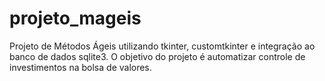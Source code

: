 # projeto_mageis
Projeto de Métodos Ágeis utilizando tkinter, customtkinter e integração ao banco de dados sqlite3.
O objetivo do projeto é automatizar controle de investimentos na bolsa de valores.
